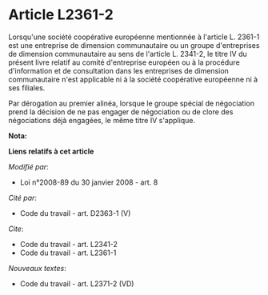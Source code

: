 # Article L2361-2

Lorsqu'une société coopérative européenne mentionnée à l'article L. 2361-1 est une entreprise de dimension communautaire ou
un groupe d'entreprises de dimension communautaire au sens de l'article L. 2341-2, le titre IV du présent livre relatif au
comité d'entreprise européen ou à la procédure d'information et de consultation dans les entreprises de dimension
communautaire n'est applicable ni à la société coopérative européenne ni à ses filiales. 

Par dérogation au premier alinéa, lorsque le groupe spécial de négociation prend la décision de ne pas engager de négociation
ou de clore des négociations déjà engagées, le même titre IV s'applique.

**Nota:**



**Liens relatifs à cet article**

_Modifié par_:

  - Loi n°2008-89 du 30 janvier 2008 - art. 8

_Cité par_:

  - Code du travail - art. D2363-1 (V)

_Cite_:

  - Code du travail - art. L2341-2
  - Code du travail - art. L2361-1

_Nouveaux textes_:

  - Code du travail - art. L2371-2 (VD)
